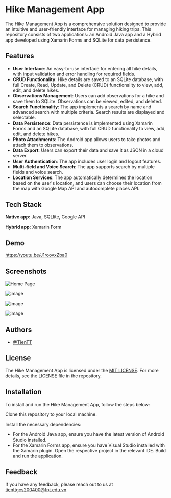 
# Hike Management App

The Hike Management App is a comprehensive solution designed to provide an intuitive and user-friendly interface for managing hiking trips. This repository consists of two applications: an Android Java app and a Hybrid app developed using Xamarin Forms and SQLite for data persistence.


## Features

- **User Interface**: An easy-to-use interface for entering all hike details, with input validation and error handling for required fields.
- **CRUD Functionality**: Hike details are saved to an SQLite database, with full Create, Read, Update, and Delete (CRUD) functionality to view, add, edit, and delete hikes.
- **Observations Management**: Users can add observations for a hike and save them to SQLite. Observations can be viewed, edited, and deleted.
- **Search Functionality**: The app implements a search by name and advanced search with multiple criteria. Search results are displayed and selectable.
- **Data Persistence**: Data persistence is implemented using Xamarin Forms and an SQLite database, with full CRUD functionality to view, add, edit, and delete hikes.
- **Photo Attachments**: The Android app allows users to take photos and attach them to observations.
- **Data Export**: Users can export their data and save it as JSON in a cloud server.
- **User Authentication**: The app includes user login and logout features.
- **Multi-field and Voice Search**: The app supports search by multiple fields and voice search.
- **Location Services**: The app automatically determines the location based on the user's location, and users can choose their location from the map with Google Map API and autocomplete places API.


## Tech Stack

**Native app:** Java, SQLlite, Google API

**Hybrid app:** Xamarin Form


## Demo

https://youtu.be/J1roovxZba0 


## Screenshots

![Home Page](https://github.com/TienTranTrung/Hiker_Management_App/assets/133075235/424fd405-b75a-4ffd-9007-520299197819)

![image](https://github.com/TienTranTrung/Hiker_Management_App/assets/133075235/cc65a655-bca6-4db2-9978-d08d9160d134)

![image](https://github.com/TienTranTrung/Hiker_Management_App/assets/133075235/7a760387-15f3-4a1a-8531-f612b06d1c53)

![image](https://github.com/TienTranTrung/Hiker_Management_App/assets/133075235/cc5480f7-32dd-4de2-80b4-35d3642037a7)

## Authors

- [@TienTT](https://github.com/TienTranTrung)


## License
The Hike Management App is licensed under the [MIT LICENSE](https://choosealicense.com/licenses/mit/). For more details, see the LICENSE file in the repository.



## Installation

To install and run the Hike Management App, follow the steps below:

Clone this repository to your local machine.

Install the necessary dependencies:

- For the Android Java app, ensure you have the latest version of Android Studio installed.
- For the Xamarin Forms app, ensure you have Visual Studio installed with the Xamarin plugin.
Open the respective project in the relevant IDE.
Build and run the application.
    
## Feedback

If you have any feedback, please reach out to us at tienttgcs200400@fpt.edu.vn

